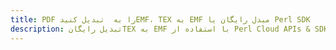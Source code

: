---title: PDF را به  تبدیل کنیدEMF، TEX به EMF مبدل رایگان یا Perl SDKdescription: تبدیل رایگانTEX به EMF با استفاده از Perl Cloud APIs & SDK همچنین اسناد PDF را در Cloud ایجاد، ویرایش و رندر کنید.---